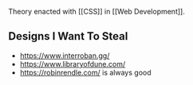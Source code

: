 Theory enacted with [[CSS]] in [[Web Development]].

## Designs I Want To Steal

- https://www.interroban.gg/
- https://www.libraryofdune.com/
- https://robinrendle.com/ is always good